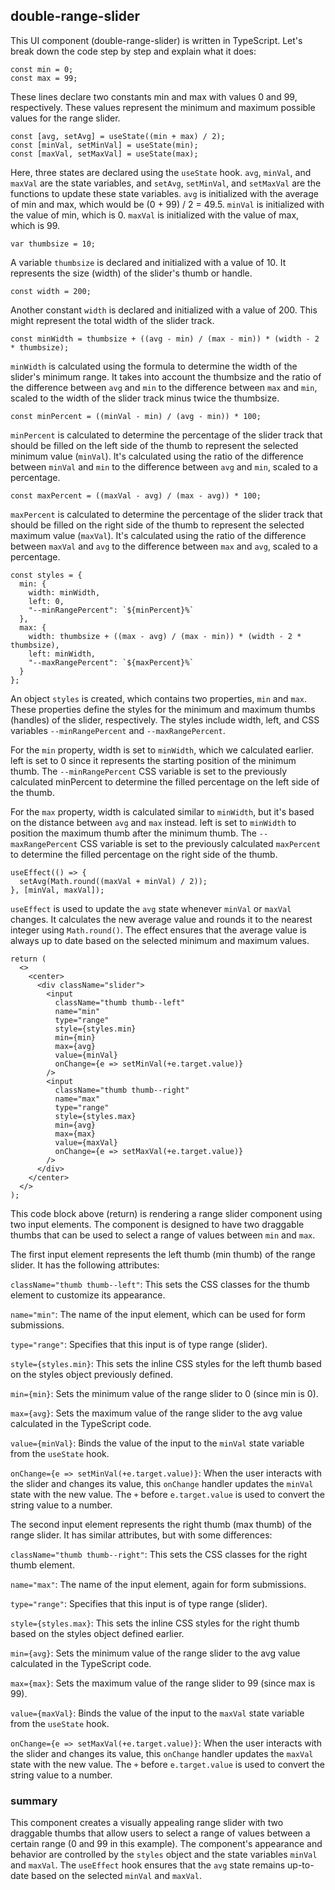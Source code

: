 ## double-range-slider

This UI component (double-range-slider) is written in TypeScript. Let's break down the code step by step and explain what it does:

```
const min = 0;
const max = 99;
```

These lines declare two constants min and max with values 0 and 99, respectively. These values represent the minimum and maximum possible values for the range slider.

```
const [avg, setAvg] = useState((min + max) / 2);
const [minVal, setMinVal] = useState(min);
const [maxVal, setMaxVal] = useState(max);
```

Here, three states are declared using the `useState` hook. `avg`, `minVal`, and `maxVal` are the state variables, and `setAvg`, `setMinVal`, and `setMaxVal` are the functions to update these state variables. `avg` is initialized with the average of min and max, which would be (0 + 99) / 2 = 49.5. `minVal` is initialized with the value of min, which is 0. `maxVal` is initialized with the value of max, which is 99.

```
var thumbsize = 10;
```

A variable `thumbsize` is declared and initialized with a value of 10. It represents the size (width) of the slider's thumb or handle.

```
const width = 200;
```

Another constant `width` is declared and initialized with a value of 200. This might represent the total width of the slider track.

```
const minWidth = thumbsize + ((avg - min) / (max - min)) * (width - 2 * thumbsize);
```

`minWidth` is calculated using the formula to determine the width of the slider's minimum range. It takes into account the thumbsize and the ratio of the difference between `avg` and `min` to the difference between `max` and `min`, scaled to the width of the slider track minus twice the thumbsize.

```
const minPercent = ((minVal - min) / (avg - min)) * 100;
```

`minPercent` is calculated to determine the percentage of the slider track that should be filled on the left side of the thumb to represent the selected minimum value (`minVal`). It's calculated using the ratio of the difference between `minVal` and `min` to the difference between `avg` and `min`, scaled to a percentage.

```
const maxPercent = ((maxVal - avg) / (max - avg)) * 100;
```

`maxPercent` is calculated to determine the percentage of the slider track that should be filled on the right side of the thumb to represent the selected maximum value (`maxVal`). It's calculated using the ratio of the difference between `maxVal` and `avg` to the difference between `max` and `avg`, scaled to a percentage.

```
const styles = {
  min: {
    width: minWidth,
    left: 0,
    "--minRangePercent": `${minPercent}%`
  },
  max: {
    width: thumbsize + ((max - avg) / (max - min)) * (width - 2 * thumbsize),
    left: minWidth,
    "--maxRangePercent": `${maxPercent}%`
  }
};
```

An object `styles` is created, which contains two properties, `min` and `max`. These properties define the styles for the minimum and maximum thumbs (handles) of the slider, respectively. The styles include width, left, and CSS variables `--minRangePercent` and `--maxRangePercent`.

For the `min` property, width is set to `minWidth`, which we calculated earlier. left is set to 0 since it represents the starting position of the minimum thumb. The `--minRangePercent` CSS variable is set to the previously calculated minPercent to determine the filled percentage on the left side of the thumb.

For the `max` property, width is calculated similar to `minWidth`, but it's based on the distance between `avg` and `max` instead. left is set to `minWidth` to position the maximum thumb after the minimum thumb. The `--maxRangePercent` CSS variable is set to the previously calculated `maxPercent` to determine the filled percentage on the right side of the thumb.

```
useEffect(() => {
  setAvg(Math.round((maxVal + minVal) / 2));
}, [minVal, maxVal]);
```

`useEffect` is used to update the `avg` state whenever `minVal` or `maxVal` changes. It calculates the new average value and rounds it to the nearest integer using `Math.round()`. The effect ensures that the average value is always up to date based on the selected minimum and maximum values.

```
return (
  <>
    <center>
      <div className="slider">
        <input
          className="thumb thumb--left"
          name="min"
          type="range"
          style={styles.min}
          min={min}
          max={avg}
          value={minVal}
          onChange={e => setMinVal(+e.target.value)}
        />
        <input
          className="thumb thumb--right"
          name="max"
          type="range"
          style={styles.max}
          min={avg}
          max={max}
          value={maxVal}
          onChange={e => setMaxVal(+e.target.value)}
        />
      </div>
    </center>
  </>
);
```

This code block above (return) is rendering a range slider component using two input elements. The component is designed to have two draggable thumbs that can be used to select a range of values between `min` and `max`.

The first input element represents the left thumb (min thumb) of the range slider. It has the following attributes:

`className="thumb thumb--left"`: This sets the CSS classes for the thumb element to customize its appearance.

`name="min"`: The name of the input element, which can be used for form submissions.

`type="range"`: Specifies that this input is of type range (slider).

`style={styles.min}`: This sets the inline CSS styles for the left thumb based on the styles object previously defined.

`min={min}`: Sets the minimum value of the range slider to 0 (since min is 0).

`max={avg}`: Sets the maximum value of the range slider to the avg value calculated in the TypeScript code.

`value={minVal}`: Binds the value of the input to the `minVal` state variable from the `useState` hook.

`onChange={e => setMinVal(+e.target.value)}`: When the user interacts with the slider and changes its value, this `onChange` handler updates the `minVal` state with the new value. The `+` before `e.target.value` is used to convert the string value to a number.

The second input element represents the right thumb (max thumb) of the range slider. It has similar attributes, but with some differences:

`className="thumb thumb--right"`: This sets the CSS classes for the right thumb element.

`name="max"`: The name of the input element, again for form submissions.

`type="range"`: Specifies that this input is of type range (slider).

`style={styles.max}`: This sets the inline CSS styles for the right thumb based on the styles object defined earlier.

`min={avg}`: Sets the minimum value of the range slider to the avg value calculated in the TypeScript code.

`max={max}`: Sets the maximum value of the range slider to 99 (since max is 99).

`value={maxVal}`: Binds the value of the input to the `maxVal` state variable from the `useState` hook.

`onChange={e => setMaxVal(+e.target.value)}`: When the user interacts with the slider and changes its value, this `onChange` handler updates the `maxVal` state with the new value. The `+` before `e.target.value` is used to convert the string value to a number.

### summary
This component creates a visually appealing range slider with two draggable thumbs that allow users to select a range of values between a certain range (0 and 99 in this example). The component's appearance and behavior are controlled by the `styles` object and the state variables `minVal` and `maxVal`. The `useEffect` hook ensures that the `avg` state remains up-to-date based on the selected `minVal` and `maxVal`.
